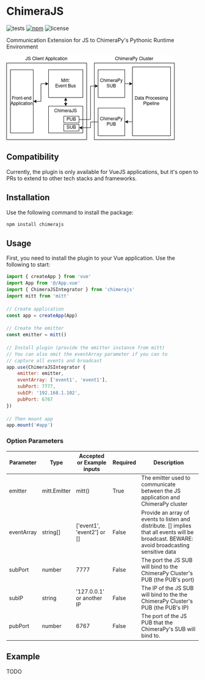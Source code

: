 # ChimeraJS

![tests](https://img.shields.io/github/actions/workflow/status/oele-isis-vanderbilt/ChimeraJS/test.yml)
[![npm](https://img.shields.io/npm/v/chimerajs)](https://npmjs.com/package/chimerajs)
![license](https://img.shields.io/github/license/oele-isis-vanderbilt/ChimeraJS)

Communication Extension for JS to ChimeraPy's Pythonic Runtime Environment

![Architecture Diagram](./docs/_static/ChimeraJS.drawio.png)

## Compatibility

Currently, the plugin is only available for VueJS applications, but it's open to PRs to extend to other tech stacks and frameworks.

## Installation

Use the following command to install the package:

```bash
npm install chimerajs
```

## Usage

First, you need to install the plugin to your Vue application. Use the following to start:

```js
import { createApp } from 'vue'
import App from '@/App.vue'
import { ChimeraJSIntegrator } from 'chimerajs'
import mitt from 'mitt'

// Create application
const app = createApp(App)

// Create the emitter
const emitter = mitt()

// Install plugin (provide the emitter instance from mitt)
// You can also omit the eventArray parameter if you can to
// capture all events and broadcast
app.use(ChimeraJSIntegrator {
    emitter: emitter,
    eventArray: ['event1', 'event1'],
    subPort: 7777,
    subIP: '192.168.1.102',
    pubPort: 6767
})

// Then mount app
app.mount('#app')
```

### Option Parameters

| Parameter  | Type         | Accepted or Example inputs | Required | Description                                                                                                                                  |
|------------|--------------|----------------------------|----------|----------------------------------------------------------------------------------------------------------------------------------------------|
| emitter    | mitt.Emitter | mitt()                     | True     | The emitter used to communicate between the JS application and ChimeraPy cluster                                                             |
| eventArray | string[]     | ['event1', 'event2'] or [] | False    | Provide an array of events to listen and distribute. [] implies that all events will be broadcast. BEWARE: avoid broadcasting sensitive data |
| subPort    | number       | 7777                       | False    | The port the JS SUB will bind to the ChimeraPy Cluster's PUB (the PUB's port)                                                                |
| subIP      | string       | '127.0.0.1' or another IP  | False    | The IP of the JS SUB will bind to the the ChimeraPy Cluster's PUB (the PUB's IP)                                                             |
| pubPort    | number       | 6767                       | False    | The port of the JS PUB that the ChimeraPy's SUB will bind to.                                                                                |

## Example

TODO
